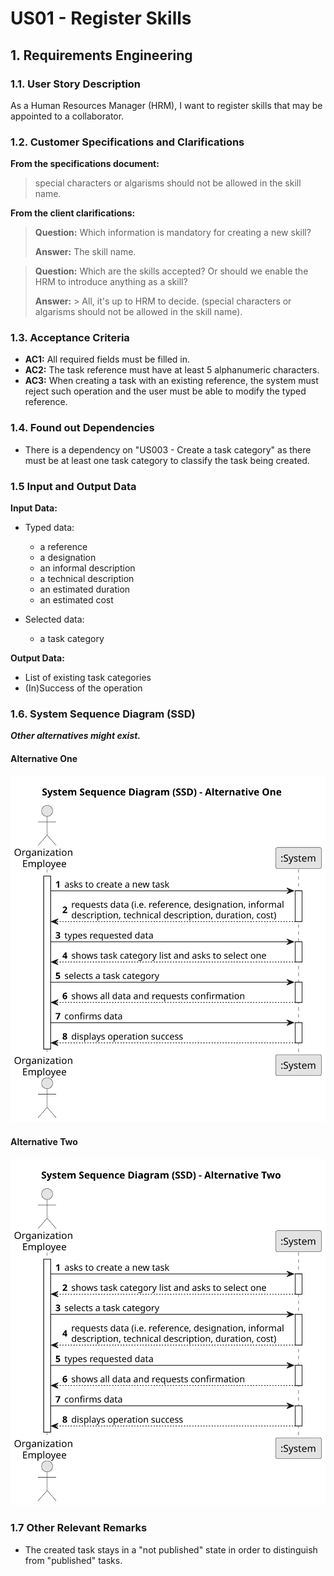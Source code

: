 # US01 - Register Skills


## 1. Requirements Engineering

### 1.1. User Story Description

As a Human Resources Manager (HRM), I want to register skills that may be appointed to a collaborator.

### 1.2. Customer Specifications and Clarifications

**From the specifications document:**

>	special characters or algarisms should not be allowed in the skill name.

**From the client clarifications:**

> **Question:** Which information is mandatory for creating a new skill?
>
> **Answer:** The skill name.

> **Question:** Which are the skills accepted? Or should we enable the HRM to introduce anything as a skill?
>
> **Answer:** >	All, it's up to HRM to decide. (special characters or algarisms should not be allowed in the skill name).


### 1.3. Acceptance Criteria

* **AC1:** All required fields must be filled in.
* **AC2:** The task reference must have at least 5 alphanumeric characters.
* **AC3:** When creating a task with an existing reference, the system must reject such operation and the user must be able to modify the typed reference.

### 1.4. Found out Dependencies

* There is a dependency on "US003 - Create a task category" as there must be at least one task category to classify the task being created.

### 1.5 Input and Output Data

**Input Data:**

* Typed data:
    * a reference
    * a designation
    * an informal description
    * a technical description
    * an estimated duration
    * an estimated cost

* Selected data:
    * a task category

**Output Data:**

* List of existing task categories
* (In)Success of the operation

### 1.6. System Sequence Diagram (SSD)

**_Other alternatives might exist._**

#### Alternative One

![System Sequence Diagram - Alternative One](svg/us006-system-sequence-diagram-alternative-one.svg)

#### Alternative Two

![System Sequence Diagram - Alternative Two](svg/us006-system-sequence-diagram-alternative-two.svg)

### 1.7 Other Relevant Remarks

* The created task stays in a "not published" state in order to distinguish from "published" tasks.
